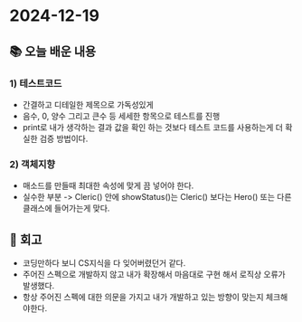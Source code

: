 # 2024-12-19

## 📚 오늘 배운 내용
### 1) 테스트코드 
- 간결하고 디테일한 제목으로 가독성있게
- 음수, 0, 양수 그리고 큰수 등 세세한 항목으로 테스트를 진행
- print로 내가 생각하는 결과 값을 확인 하는 것보다 테스트 코드를 사용하는게 더 확실한 검증 방법이다.

### 2) 객체지향
- 매소드를 만들때 최대한 속성에 맞게 끔 넣어야 한다.
- 실수한 부분 -> Cleric() 안에 showStatus()는 Cleric() 보다는 Hero() 또는 다른 클래스에 들어가는게 맞다.


## 📔 회고
- 코딩만하다 보니 CS지식을 다 잊어버렸던거 같다.
- 주어진 스펙으로 개발하지 않고 내가 확장해서 마음대로 구현 해서 로직상 오류가 발생했다.
- 항상 주어진 스펙에 대한 의문을 가지고 내가 개발하고 있는 방향이 맞는지 체크해야한다.
